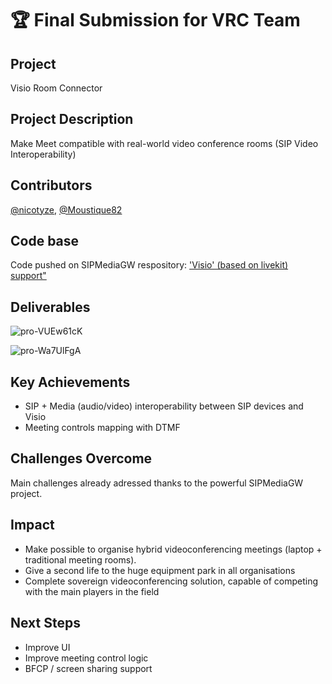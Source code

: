 # 🏆 Final Submission for VRC Team

## Project
Visio Room Connector

## Project Description
Make Meet compatible with real-world video conference rooms (SIP Video Interoperability)


## Contributors
<a href="https://github.com/nicotyze">@nicotyze</a>, <a href="https://github.com/Moustique82">@Moustique82</a>

## Code base
Code pushed on SIPMediaGW respository: ['Visio' (based on livekit) support"](https://github.com/Renater/SIPMediaGW/commit/c32f03925630390ba9d6f998775bc6671d1df133)

## Deliverables 
![pro-VUEw61cK](https://github.com/user-attachments/assets/669aa0a1-5055-4eea-9fe7-06ae64c2a97c)

![pro-Wa7UlFgA](https://github.com/user-attachments/assets/85180c3d-4299-40be-b138-b6c7eff0396b)


## Key Achievements
- SIP + Media (audio/video) interoperability between SIP devices and Visio
- Meeting controls mapping with DTMF

## Challenges Overcome
Main challenges already adressed thanks to the powerful SIPMediaGW project.
## Impact
- Make possible to organise hybrid videoconferencing meetings (laptop + traditional meeting rooms).
- Give a second life to the huge equipment park in all organisations
- Complete sovereign videoconferencing solution, capable of competing with the main players in the field 

## Next Steps
- Improve UI
- Improve meeting control logic
- BFCP / screen sharing support
